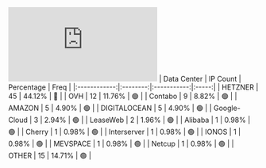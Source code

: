 ![Diagramm](https://github.com/obajay/StateSync-snapshots/blob/main/Projects/Kyve/1/README.md)
| Data Center | IP Count | Percentage | Freq |
|:------------:|:--------:|:-----------:|:-----:|
| HETZNER | 45 | 44.12% | 🔴 |
| OVH | 12 | 11.76% | 🟢 |
| Contabo | 9 | 8.82% | 🟢 |
| AMAZON | 5 | 4.90% | 🟢 |
| DIGITALOCEAN | 5 | 4.90% | 🟢 |
| Google-Cloud | 3 | 2.94% | 🟢 |
| LeaseWeb | 2 | 1.96% | 🟢 |
| Alibaba | 1 | 0.98% | 🟢 |
| Cherry | 1 | 0.98% | 🟢 |
| Interserver | 1 | 0.98% | 🟢 |
| IONOS | 1 | 0.98% | 🟢 |
| MEVSPACE | 1 | 0.98% | 🟢 |
| Netcup | 1 | 0.98% | 🟢 |
| OTHER | 15 | 14.71% | 🟢 |